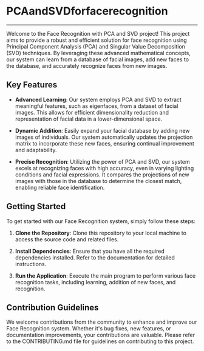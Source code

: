 # PCAandSVDforfacerecognition
---
Welcome to the Face Recognition with PCA and SVD project! This project aims to provide a robust and efficient solution for face recognition using Principal Component Analysis (PCA) and Singular Value Decomposition (SVD) techniques. By leveraging these advanced mathematical concepts, our system can learn from a database of facial images, add new faces to the database, and accurately recognize faces from new images.

## Key Features

- **Advanced Learning**: Our system employs PCA and SVD to extract meaningful features, such as eigenfaces, from a dataset of facial images. This allows for efficient dimensionality reduction and representation of facial data in a lower-dimensional space.
  
- **Dynamic Addition**: Easily expand your facial database by adding new images of individuals. Our system automatically updates the projection matrix to incorporate these new faces, ensuring continual improvement and adaptability.
  
- **Precise Recognition**: Utilizing the power of PCA and SVD, our system excels at recognizing faces with high accuracy, even in varying lighting conditions and facial expressions. It compares the projections of new images with those in the database to determine the closest match, enabling reliable face identification.

## Getting Started

To get started with our Face Recognition system, simply follow these steps:

1. **Clone the Repository**: Clone this repository to your local machine to access the source code and related files.
  
2. **Install Dependencies**: Ensure that you have all the required dependencies installed. Refer to the documentation for detailed instructions.
  
3. **Run the Application**: Execute the main program to perform various face recognition tasks, including learning, addition of new faces, and recognition.

## Contribution Guidelines

We welcome contributions from the community to enhance and improve our Face Recognition system. Whether it's bug fixes, new features, or documentation improvements, your contributions are valuable. Please refer to the CONTRIBUTING.md file for guidelines on contributing to this project.

